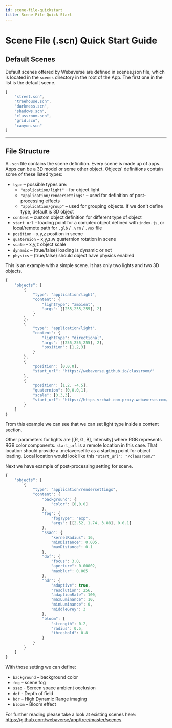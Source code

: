 ```yaml
---
id: scene-file-quickstart
title: Scene File Quick Start
---
```

# Scene File (.scn) Quick Start Guide

## Default Scenes

Default scenes offered by Webaverse are defined in scenes.json file, which is located in the `scenes` directory in the root of the App. The first one in the list is the default scene.

```js
[
    "street.scn",
    "treehouse.scn",
    "darkness.scn",
    "shadows.scn",
    "classroom.scn",
    "grid.scn",
    "canyon.scn"
]
```

---

## File Structure

A `.scn` file contains the scene definition. Every scene is made up of apps. Apps can be a 3D model or some other object. Objects' definitions contain some of these listed types:
* `type` – possible types are: 
    * `"application/light"` – for object light 
    * `"application/rendersettings"` – used for definition of post-processing effects 
    * `"application/group"` – used for grouping objects. If we don't define type, default is 3D object  
* `content` – custom object definition for different type of object
*  `start_url` – loading point for a complex object defined with `index.js`, or local/remote path for `.glb` / `.vrm` / `.vox` file
* `position` – x,y,z position in scene
* `quaternion` – x,y,z,w quaternion rotation in scene
* `scale` – x,y,z object scale
* `dynamic` – (true/false) loading is dynamic or not
* `physics` – (true/false) should object have physics enabled

This is an example with a simple scene. It has only two lights and two 3D objects.

```js
{
    "objects": [
        {
            "type": "application/light",
            "content": {
                "lightType": "ambient",
                "args": [[255,255,255], 2]
            }
        },
        {
            "type": "application/light",
            "content": {
                "lightType": "directional",
                "args": [[255,255,255], 2],
                "position": [1,2,3]
            }
        },
        {
            "position": [0,0,0],
            "start_url": "https://webaverse.github.io/classroom/"
        },
        {
            "position": [1,2, -4.5],
            "quaternion": [0,0,0,1],
            "scale": [3,3,3],
            "start_url": "https://https-vrchat-com.proxy.webaverse.com/"
        }
    ]
}
```

From this example we can see that we can set light type inside a content section.

Other parameters for lights are [[R, G, B], Intensity] where RGB represents RGB color components.
`start_url` is a remote location in this case. That location should provide a .metaversefile as a starting point for object loading. Local location would look like this `"start_url": "/classroom/"`

Next we have example of post-processing setting for scene.

```js
{
    "objects": [
        {
            "type": "application/rendersettings",
            "content": {
                "background": {
                    "color": [0,0,0]
                },
                "fog": {
                    "fogType": "exp",
                    "args": [[2.52, 1.74, 3.88], 0.0.1]
                },
                "ssao": {
                    "kernelRadius": 16,
                    "minDistance": 0.005,
                    "maxDistance": 0.1
                },
                "dof": {
                    "focus": 3.0,
                    "aperture": 0.00002,
                    "maxblur": 0.005
                },
                "hdr": {
                    "adaptive": true,
                    "resolution": 256,
                    "adaptionRate": 100,
                    "maxLuminance": 10,
                    "minLuminance": 0,
                    "middleGrey": 3
                },
                "bloom": {
                    "strength": 0.2,
                    "radius": 0.5,
                    "threshold": 0.8
                }
            }
        }
    ]
}
```


With those setting we can define:
* `background` – background color
* `fog` – scene fog
* `ssao` - Screen space ambient occlusion
* `dof` - Depth of field
* `hdr` – High Dynamic Range imaging
* `bloom` – Bloom effect

For further reading please take a look at existing scenes here:
https://github.com/webaverse/app/tree/master/scenes

